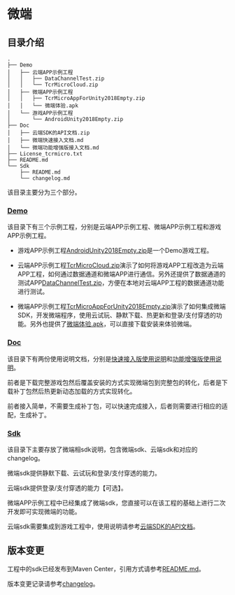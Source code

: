 # 微端

## 目录介绍

``` shell
.
├── Demo
│   ├── 云端APP示例工程
│   │   ├── DataChannelTest.zip
│   │   └── TcrMicroCloud.zip
│   ├── 微端APP示例工程
│   │   ├── TcrMicroAppForUnity2018Empty.zip
│   │   └── 微端体验.apk
│   └── 游戏APP示例工程
│       └── AndroidUnity2018Empty.zip
├── Doc
│   ├── 云端SDK的API文档.zip
│   ├── 微端快速接入文档.md
│   └── 微端功能增强版接入文档.md
├── License_tcrmicro.txt
├── README.md
└── Sdk
    ├── README.md
    └── changelog.md
```

该目录主要分为三个部分。

### [Demo](Demo)

该目录下有三个示例工程，分别是云端APP示例工程、微端APP示例工程和游戏APP示例工程。

* 游戏APP示例工程[AndroidUnity2018Empty.zip](Demo/游戏APP示例工程/AndroidUnity2018Empty.zip)是一个Demo游戏工程。

* 云端APP示例工程[TcrMicroCloud.zip](Demo/云端APP示例工程/TcrMicroCloud.zip)演示了如何将游戏APP工程改造为云端APP工程，如何通过数据通道和微端APP进行通信。另外还提供了数据通道的测试APP[DataChannelTest.zip](Demo/云端APP示例工程/DataChannelTest.zip)，方便在本地对云端APP工程的数据通道功能进行测试。

* 微端APP示例工程[TcrMicroAppForUnity2018Empty.zip](Demo/微端APP示例工程/TcrMicroAppForUnity2018Empty.zip)演示了如何集成微端SDK，开发微端程序，使用云试玩、静默下载、热更新和登录/支付穿透的功能。另外也提供了[微端体验.apk](Demo/微端APP示例工程/微端体验.apk)，可以直接下载安装来体验微端。

### [Doc](Doc)

该目录下有两份使用说明文档，分别是[快速接入版使用说明](Doc/微端快速接入文档.md)和[功能增强版使用说明](Doc/微端功能增强版接入文档.md)。

前者是下载完整游戏包然后覆盖安装的方式实现微端包到完整包的转化，后者是下载补丁包然后热更新动态加载的方式实现转化。

前者接入简单，不需要生成补丁包，可以快速完成接入，后者则需要进行相应的适配，生成补丁。

### [Sdk](Sdk)

该目录下主要存放了微端相sdk说明，包含微端sdk、云端sdk和对应的changelog。

微端sdk提供静默下载、云试玩和登录/支付穿透的能力。

云端sdk提供登录/支付穿透的能力【可选】。

微端APP示例工程中已经集成了微端sdk，您直接可以在该工程的基础上进行二次开发即可实现微端的功能。

云端sdk需要集成到游戏工程中，使用说明请参考[云端SDK的API文档](Doc/云端SDK的API文档.zip)。

## 版本变更

工程中的sdk已经发布到Maven Center，引用方式请参考[README.md](Sdk/README.md)。

版本变更记录请参考[changelog](Sdk/changelog.md)。
